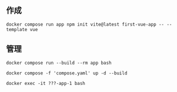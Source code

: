 ## 作成

```
docker compose run app npm init vite@latest first-vue-app -- -- template vue
```

## 管理

```
docker compose run --build --rm app bash
```

```
docker compose -f 'compose.yaml' up -d --build
```

```
docker exec -it ???-app-1 bash
```

